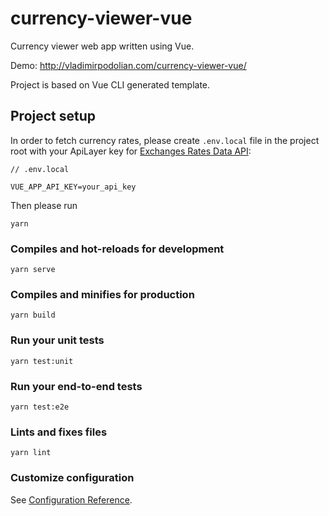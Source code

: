 # currency-viewer-vue

Currency viewer web app written using Vue.

Demo: http://vladimirpodolian.com/currency-viewer-vue/

Project is based on Vue CLI generated template.

## Project setup
In order to fetch currency rates, please create `.env.local` file in the project root with your ApiLayer key for [Exchanges Rates Data API](https://apilayer.com/marketplace/exchangerates_data-api):
```
// .env.local

VUE_APP_API_KEY=your_api_key
```

Then please run

```
yarn
```

### Compiles and hot-reloads for development
```
yarn serve
```

### Compiles and minifies for production
```
yarn build
```

### Run your unit tests
```
yarn test:unit
```

### Run your end-to-end tests
```
yarn test:e2e
```

### Lints and fixes files
```
yarn lint
```

### Customize configuration
See [Configuration Reference](https://cli.vuejs.org/config/).
